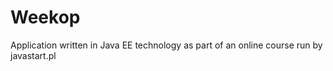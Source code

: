 # Weekop

Application written in Java EE technology as part of an online course run by javastart.pl
